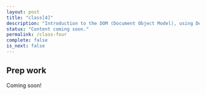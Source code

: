 ```yaml
---
layout: post
title: "class[4]"
description: "Introduction to the DOM (Document Object Model), using DevTools, introduction to selecting and altering HTML elements."
status: "Content coming soon."
permalink: /class-four
complete: false
is_next: false
---
```


<h2 class="header large-header">Prep work</h2>

Coming soon!
